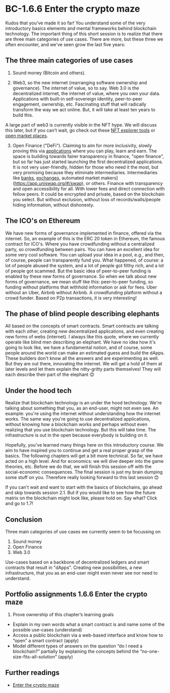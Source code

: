 # BC-1.6.6  Enter the crypto maze

Kudos that you've made it so far! You understand some of the very introductory basics elements and mental frameworks behind blockchain technology. The important thing of this short session is to realize that there are three main categories of use cases. There are more, but these three we often encounter, and we've seen grow the last five years:


## The three main categories of use cases

1. Sound money (Bitcoin and others).

2. Web3, so the new internet (rearranging software ownership and governance). The internet of value, so to say. Web 3.0 is the decentralized internet, the internet of value, where you own your data. Applications with built-in self-sovereign identity, peer-to-peer engagement, ownership, etc. Fascinating stuff that will radically transform the way we act online. But, it will take at least ten years to build this.

A large part of web3 is currently visible in the NFT hype. We will discuss this later, but if you can't wait, go check out these [NFT explorer tools]( https://rarity.tools/) or [open market places]( https://opensea.io/).

3. Open Finance ("DeFi"). Claiming to aim for more inclusivity, slowly proving this via [applications]( https://axieinfinity.com/) where you can play, learn and earn. The space is building towards fairer transparency in finance, "open finance", but so far has just started launching the first decentralized applications. It is not very user-friendly, hidden for those who need it the most, but very promising because they eliminate intermediaries. Intermediaries like [banks]( https://app.bancor.network/eth/data), [exchanges]( https://dydx.exchange/), automated market makers](https://app.uniswap.org/#/swap), or others. Finance with transparency and open accessibility for all. With lower fees and direct connection with fellow peers. It could be encrypted and private, based on the blockchain you select. But without exclusion, without loss of records/walls/people hiding information, without dishonesty.

## The ICO's on Ethereum
We have new forms of governance implemented in finance, offered via the internet. So, an example of this is the ERC 20 token in Ethereum, the famous contract for ICO's. Where you have crowdfunding without a centralized party, so crowdfunding between pairs. You can have an excellent idea for some very cool software. You can upload your idea in a pool, e.g., and then, of course, people can transparently fund you. What happened, of course: a lot of people abused the system, and a lot of people got filthy rich, and a lot of people got scammed. But the basic idea of peer-to-peer funding is enabled by these new forms of governance. So when we talk about new forms of governance, we mean stuff like this: peer-to-peer funding, so funding without platforms that withhold information or ask for fees. Uber without an Uber, Airbnb without Airbnb. A crowdfunding platform without a crowd funder. Based on P2p transactions, it is very interesting!


## The phase of blind people describing elephants
All based on the concepts of smart contracts. Smart contracts are talking with each other, creating new decentralized applications, and even creating new forms of webs (internet). I always like this quote, where we currently operate like blind men describing an elephant. We have no idea how it's going to look like, we have a fundamental notion, and of course, some people around the world can make an estimated guess and build the dApps. These builders don't know all the answers and are experimenting as well. But they are out there, innovating the internet. We will get a hold of them at later levels and let them explain the nitty-gritty parts themselves! They will each describe their part of the elephant 😊

## Under the hood tech
Realize that blockchain technology is an under the hood technology. We're talking about something that you, as an end-user, might not even see. An example: you're using the internet without understanding how the internet works. The same way you're going to use decentralized applications, without knowing how a blockchain works and perhaps without even realizing that you use blockchain technology. But this will take time. The infrastructure is out in the open because everybody is building on it.

Hopefully, you've learned many things here on this introductory course. We aim to have inspired you to continue and get a real proper grasp of the basics. The following chapters will get a bit more technical. So far, we have acted on a high level. And for economics: we will dive deeper into the game theories, etc. Before we do that, we will finish this session off with the social-economic consequences. The final session is just my brain dumping some stuff on you. Therefore really looking forward to this last session 😊

If you can't wait and want to start with the basics of blockchains, go ahead and skip towards session 2.1. But if you would like to see how the future matrix on the blockchain might look like, please hold on. Say what? Click and go to 1.7!

## Conclusion
Three main categories of use cases we currently seem to be focussing on

1. Sound money
2. Open Finance
3. Web 3.0

Use-cases based on a backbone of decentralized ledgers and smart contracts that result in "dApps". Creating new possibilities, a new infrastructure, that you as an end-user might even never see nor need to understand.


## Portfolio assignments 1.6.6  Enter the crypto maze


1. Prove ownership of this chapter’s learning goals 

* Explain in my own words what a smart contract is and name some of the possible use-cases (understand)
* Access a public blockchain via a web-based interface and know how to “open” a smart contract (apply)
* Model different types of answers on the question “do I need a blockchain?” partially by explaining the concepts behind the “no-one-size-fits-all-solution” (apply)


## Further readings
* [Enter the crypto maze](https://jonchoi.com/cryptoideamaze/)





